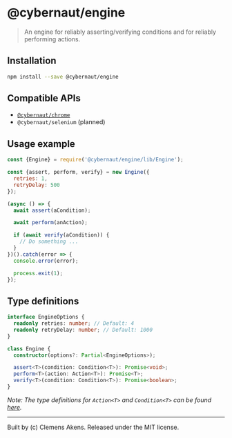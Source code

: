 # @cybernaut/engine

> An engine for reliably asserting/verifying conditions and for reliably performing actions.

## Installation

```sh
npm install --save @cybernaut/engine
```

## Compatible APIs

- [`@cybernaut/chrome`][cybernaut-chrome]
- `@cybernaut/selenium` (planned)

## Usage example

```js
const {Engine} = require('@cybernaut/engine/lib/Engine');

const {assert, perform, verify} = new Engine({
  retries: 1,
  retryDelay: 500
});

(async () => {
  await assert(aCondition);

  await perform(anAction);

  if (await verify(aCondition)) {
    // Do something ...
  }
})().catch(error => {
  console.error(error);

  process.exit(1);
});
```

## Type definitions

```ts
interface EngineOptions {
  readonly retries: number; // Default: 4
  readonly retryDelay: number; // Default: 1000
}

class Engine {
  constructor(options?: Partial<EngineOptions>);

  assert<T>(condition: Condition<T>): Promise<void>;
  perform<T>(action: Action<T>): Promise<T>;
  verify<T>(condition: Condition<T>): Promise<boolean>;
}
```

*Note: The type definitions for `Action<T>` and `Condition<T>` can be found [here][cybernaut-types-type-definitions].*

---
Built by (c) Clemens Akens. Released under the MIT license.

[cybernaut-chrome]: https://github.com/clebert/cybernaut/tree/master/%40cybernaut/chrome
[cybernaut-types-type-definitions]: https://github.com/clebert/cybernaut/tree/master/%40cybernaut/types#type-definitions
